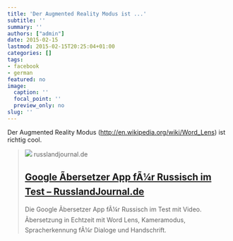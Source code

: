 ```yaml
---
title: 'Der Augmented Reality Modus ist ...'
subtitle: ''
summary: ''
authors: ["admin"]
date: 2015-02-15
lastmod: 2015-02-15T20:25:04+01:00
categories: []
tags:
- facebook
- german
featured: no
image:
  caption: ''
  focal_point: ''
  preview_only: no
slug: ''
---
```

Der Augmented Reality Modus (http://en.wikipedia.org/wiki/Word_Lens) ist richtig cool.
> [![](https://www.russlandjournal.de/wp-content/uploads/2015/02/google-uebersetzer-app-russisch-auf-iphone.jpg)](http://www.russlandjournal.de/russisch-lernen/google-uebersetzer-app-russisch-test)
> russlandjournal.de
> ## [Google Ãbersetzer App fÃ¼r Russisch im Test – RusslandJournal.de](http://www.russlandjournal.de/russisch-lernen/google-uebersetzer-app-russisch-test)
>
>Die Google Ãbersetzer App fÃ¼r Russisch im Test mit Video. Ãbersetzung in Echtzeit mit Word Lens, Kameramodus, Spracherkennung fÃ¼r Dialoge und Handschrift.


